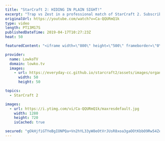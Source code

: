 ```yaml
---
title: "StarCraft 2: HIDING IN PLAIN SIGHT!"
excerpt: "Trap vs Zest in a professional match of StarCraft 2. Subscribe for more videos: http://lowko.tv/youtube More StarCraft 2 commentary: https://youtu.be/RXG4YYnO5Qw  Trap feels cheeky this game and decides to put a Stargate in the center of the map, one of the locations that is very obvious but surprisingly"
originalUrl: https://youtube.com/watch?v=Ca-QQURmQ1k
type: video
length: PT13M17S
publishedDateTime: 2019-04-17T10:27:23Z
heat: 50

featuredContent: "<iframe width=\"800\" height=\"500\" frameborder=\"0\" src=\"https://www.youtube.com/embed/Ca-QQURmQ1k\" allow=\"accelerometer; autoplay; encrypted-media; gyroscope; picture-in-picture\" allowfullscreen></iframe>"

provider:
  name: LowkoTV
  domain: lowko.tv
  images:
    - url: https://everyday-cc.github.io/starcraft2/assets/images/organizations/lowko.tv-50x50.jpg
      width: 50
      height: 50

topics:
  - StarCraft 2

images:
  - url: https://i.ytimg.com/vi/Ca-QQURmQ1k/maxresdefault.jpg
    width: 1280
    height: 720
    isCached: true

secured: "gOkHjfiGTYeBgIONPQa+Vn2hYL33yW8eOtVrJUsR8xoa3gaOOtKbbO9Rw54ZezH7z5V0nJN/ol461NePPws+sAASNaFI91bSwL32TILbPxj9/XZIvgwkAfeAi+dyr94PtNTrxMa7W1IiGpZBHkrR5sk5iNiDOc+wtevHd150BUGfnlv8xwM55PL/xfVLyxyz5lv75N2Ntm5ddE/0BcQCBGBA3Ngrtb/iHmRsgrYPaeYCLZm6oMPJxWhN8CKwIb4jkLDAE+2IPItxLvCs1nKXFy4bD799ARUlyMNfy3k3slzLTtwnlsCjmmdSc3vpI55PNjz52x1Nk+VohQv3q9+vMNIHu82mKflcIK7ybR+5I4Tp13q7dcL4Lzf3TfC7xfDKfOpf1bJNzM/m2h85IhzMcvXWLB7O99qh/NLzw2CI7Vw=;VXzUe5e6rwyEfnfMOKeRRg=="
---
```


